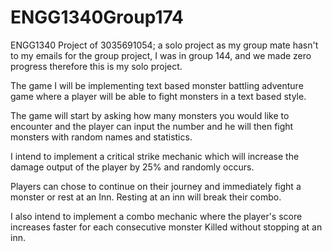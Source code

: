 # ENGG1340Group174
ENGG1340 Project of 3035691054; a solo project as my group mate hasn't to my emails for the group project, I was in group 144, and we made zero progress therefore this is my solo project.

The game I will be implementing text based monster battling adventure game where a player will be able to fight monsters in a text based style.

The game will start by asking how many monsters you would like to encounter and the player can input the number and he will then fight monsters with random names and statistics.

I intend to implement a critical strike mechanic which will increase the damage output of the player by 25% and randomly occurs.

Players can chose to continue on their journey and immediately fight a monster or rest at an Inn. Resting at an inn will break their combo.

I also intend to implement a combo mechanic where the player's score increases faster for each consecutive monster Killed without stopping at an inn.
